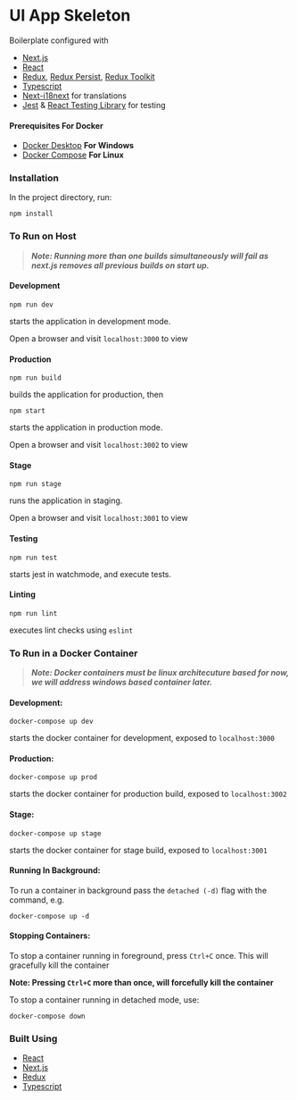 # UI App Skeleton

Boilerplate configured with 
* [Next.js](https://nextjs.org/)
* [React](https://reactjs.org/)
* [Redux](https://redux.js.org/), [Redux Persist](https://github.com/rt2zz/redux-persist), [Redux Toolkit](https://redux-toolkit.js.org/)
* [Typescript](https://www.typescriptlang.org/)
* [Next-i18next](https://github.com/isaachinman/next-i18next) for translations
* [Jest](https://jestjs.io/) & [React Testing Library](https://github.com/testing-library/react-testing-library) for testing


#### Prerequisites For Docker
* [Docker Desktop](https://docs.docker.com/docker-for-windows/install/) <b>For Windows</b>
* [Docker Compose](https://docs.docker.com/compose/install/) <b>For Linux</b>

### Installation

In the project directory, run:
```
npm install
```
### To Run on Host 

> ***Note: Running more than one builds simultaneously will fail as next.js removes all previous builds on start up.***

#### Development

```
npm run dev
```
starts the application in development mode.

Open a browser and visit `localhost:3000` to view

#### Production

```
npm run build
```
builds the application for production, then

```
npm start
```
starts the application in production mode.

Open a browser and visit `localhost:3002` to view

#### Stage

```
npm run stage
```
runs the application in staging.

Open a browser and visit `localhost:3001` to view

#### Testing

```
npm run test
```
starts jest in watchmode, and execute tests.

#### Linting

```
npm run lint
```
executes lint checks using `eslint`

### To Run in a Docker Container

> ***Note: Docker containers must be linux architecuture based for now, we will address windows based container later.***

#### Development:
```
docker-compose up dev
```
starts the docker container for development, exposed to `localhost:3000`

#### Production:

```
docker-compose up prod
```
starts the docker container for production build, exposed to `localhost:3002`

#### Stage:

```
docker-compose up stage
```
starts the docker container for stage build, exposed to `localhost:3001`

#### Running In Background:
To run a container in background pass the `detached (-d)` flag with the command, e.g.
```
docker-compose up -d
```

#### Stopping Containers:
To stop a container running in foreground, press `Ctrl+C` once.
This will gracefully kill the container

<b>Note: Pressing `Ctrl+C` more than once, will forcefully kill the container</b>

To stop a container running in detached mode, use:
```
docker-compose down
```

### Built Using
- [React](https://reactjs.org/)
- [Next.js](https://nextjs.org/)
- [Redux](https://redux.js.org/)
- [Typescript](https://www.typescriptlang.org/)
